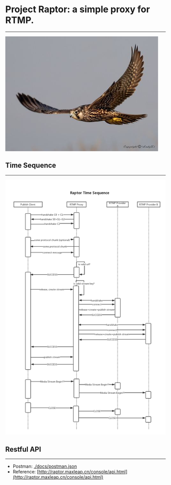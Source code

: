 # Project Raptor: a simple proxy for RTMP.
----------------------------------
![raptor](docs/raptor.jpg "raptor")

## Time Sequence
----------------------------------
![time sequence diagram.](docs/timeseq.png "time sequence")

## Restful API
--------------------------------------------
- Postman: [./docs/postman.json](./docs/postman.json)
- Reference: [http://raptor.maxleap.cn/console/api.html](http://raptor.maxleap.cn/console/api.html)
